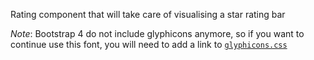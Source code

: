 Rating component that will take care of visualising a star rating bar

*Note*: Bootstrap 4 do not include glyphicons anymore, so if you want to continue use this font, you will need to add a link to [`glyphicons.css`](https://github.com/valor-software/ng2-bootstrap/blob/master/demo/assets/css/glyphicons.css)
